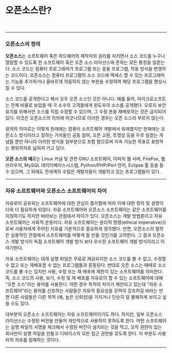 # 오픈소스란?

 

---

### 오픈소스의 정의

**오픈소스**는 소프트웨어 혹은 하드웨어의 제작자의 권리를 지키면서 소스 코드를 누구나 열람할 수 있도록 한 소프트웨어 혹은 오픈 소스 라이선스에 준하는 모든 통칭을 일컫는다. 소스 코드는 컴퓨터 프로그래머가 프로그램 또는 응용 프로그램, 작동 방식을 변경하는 코드이다. 오픈소스는 컴퓨터 프로그램의 소스 코드에 액세스 할 수 있는 프로그래머는 기능을 추가하거나 올바르게 작동하지 않는 부분을 수정하여 해당 프로그램을 향상시킬 수 있다.

소스 코드를 공개한다고 해서 모두 오픈 소스인 것은 아니다. 예를 들어, 마이크로소프트는 전체 비율로 보았을 때 극 소수의 고객들에게 윈도우의 소스를 공개했다. 오로지 보안 유지를 위해서만 소스를 직접 수정할 수 있으며, 그 수정 본을 재배포하는 것은 금지되어 있다. 이것은 오픈소스의 의의에 어긋나므로 이러한 경우는 오픈 소스라 부르지 않는다.

광의의 의미로는 이렇게 원래에는 컴퓨터 소프트웨어 개발에서 유래했지만 현재에는 오픈소스 방식이라고 칭하는 가치들인 공동 참여, 오픈 교환, 투명성 등을 두루 일컫는 개념들 뿐만 아니라 이러한 방식을 일부분으로 포함 함으로써 지속 가능한 목표로 표방하는 행위까지로 넓혀져 가고 있다.

**오픈 소스의 예**로는 Linux 커널 및 관련 GNU 소프트웨어, 아파치 웹 서버, FireFox, 웹 브라우저, MySQL 데이터베이스시스템, Python/PHP/Perl 언어, Eclipse 툴 등을 들 수 있으며, 그 외에도 전세계의 수많은 개발자들이 개발하고 있는 프로그램들이 있다.

---

### 자유 소프트웨어와 오픈소스 소프트웨어의 차이

자유로이 공유되는 소프트웨어에 대한 관심이 증가함에 따라 이에 대한 정의 및 설명이 더욱 더 필요하게 되었다. 자유 소프트웨어와 오픈소스 소프트웨어는 같은 소프트웨어를 지칭하기도 하지만 바라보는 관점에서 차이가 있다. 오픈소스는 개발 방법론이고 자유 소프트웨어는 사회적 운동이다. 자유 소프트웨어는 윤리적 명령(ethical imperative)으로써 사용자에게 주어진 자유를 기본적으로 중요하게 생각했다. 반면, 오픈소스의 철학은 실용적인 관점에서 소프트웨어를 어떻게 잘 만들 것인가를 고려한다. 그 결과 오픈소스 개발 방식이 독점 소프트웨어 개발 방식 보다 우수한 소프트웨어 개발 방식이라고 이야기한다. 

자유 소프트웨어는 대개 실행 파일은 무료로 제공되지만 소스 코드를 볼 수 없고, 수정할 수 없고 또는 재배포할 수 없는 프로그램들과 혼동된다. 반대로 오픈 소스는 때때로 소스 코드를 볼 수는 있지만 사용, 수정 또는 재 배포에 제한이 있는 소프트웨어를 의미한다. 즉, 소스 코드의 사용, 보기, 수정 및 재 배포를 자유로이 할 수 있는 소프트웨어에 대해 “오픈 소스"라는 용어를 사용한다. 어떤 경우 목적의 차이가 제안되고 있는데 “자유 소프트웨어"라는 용어를 선호하는 사람들은 자유의 필요성을 강력히 강조하길 바라는 반면 다른 사람들은 다른 목적 (예, 높은 신뢰성)을 가지거나 단순히 덜 불쾌하게 보이고 싶을 수도 있다. 

대부분의 오픈소스 소프트웨어는 자유 소프트웨어이기도 하다. 하지만, 일부 오픈소스 라이선스는 수정된 버전을 만들어 개인적으로 사용하지 못하도록 한다. 어떤 소프트웨어는 실행 파일의 서명을 체크해서 수정된 버전이 설치되는 것을 막고, 오직 권한이 있는 회사만이 실행 파일을 만들고 디바이스의 모든 접근 권한을 갖도록 한다. 이 부분도 사용자의 자유를 침해하는 것이다. 

---


